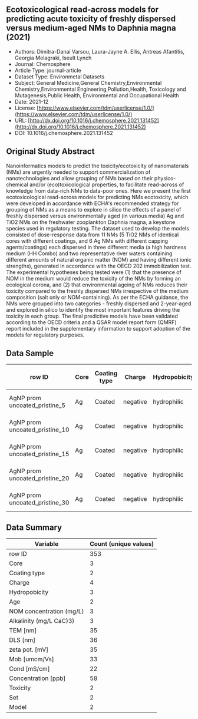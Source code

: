 <script type='text/javascript' src='https://d1bxh8uas1mnw7.cloudfront.net/assets/embed.js'></script>

<div style="float: right; width: 200px" class='altmetric-embed' data-badge-type='donut' data-condensed='true' data-badge-details='right' data-doi="10.1016/j.chemosphere.2021.131452"></div>

## Ecotoxicological read-across models for predicting acute toxicity of freshly dispersed versus medium-aged NMs to Daphnia magna (2021)
<script type="application/ld+json">
	{	
		"@context": {
			"bs": "https://bioschemas.org/",
			"schema": "https://schema.org/",
			"citation": "schema:citation",
			"name": "schema:name",
			"url": "schema:url",
			"variableMeasured": "schema:variableMeasured"
		},
		"variableMeasured": [
			{
				"@type": "schema:PropertyValue",
				"name": "MI-R1.3-ABSTRACT-BASIC-CHEMICAL_COMPOSITION"
			},
			{
				"@type": "schema:PropertyValue",
				"name": "MI-R1.3-ABSTRACT-BASIC-SURFACE_CHEMISTRY"
			},
			{
				"@type": "schema:PropertyValue",
				"name": "MI-R1.3-ABSTRACT-PHYSCHEM-SURFACE_CHARGE"
			},
			{
				"@type": "schema:PropertyValue",
				"name": "MI-R1.3-ABSTRACT-PHYSCHEM-SIZE"
			},
			{
				"@type": "schema:PropertyValue",
				"name": "MI-R1.3-ABSTRACT-PHYSCHEM-ZETA_POTENTIAL"
			},
			{
				"@type": "schema:PropertyValue",
				"name": "MI-R1.3-ABSTRACT-TOX-CONCENTRATION"
			}
		],
		"@type": "schema:Dataset",
		"name": "Ecotoxicological read-across models for predicting acute toxicity of freshly dispersed versus medium-aged NMs to Daphnia magna",
		"url": "http://dx.doi.org/10.1016/j.chemosphere.2021.131452",
		"citation": "https://doi.org/10.1016/j.chemosphere.2021.131452",
		"@id": "10.1016/j.chemosphere.2021.131452",
		"http://purl.org/dc/terms/conformsTo": { "@type": "schema:CreativeWork", "@id": "https://bioschemas.org/profiles/Dataset/1.0-RELEASE" },
		"schema:license": "https://www.elsevier.com/tdm/userlicense/1.0/",
		"schema:creator": [
		  {
			"@type": "schema:Organization",
			"name": "RiskGONE"
		  }
		],
		"schema:datePublished": "2021-12"
	}
</script>

* Authors: Dimitra-Danai Varsou, Laura-Jayne A. Ellis, Antreas Afantitis, Georgia Melagraki, Iseult Lynch
* Journal: Chemosphere
* Article Type: journal-article
* Dataset Type: Environmetal Datasets
* Subject: General Medicine,General Chemistry,Environmental Chemistry,Environmental Engineering,Pollution,Health, Toxicology and Mutagenesis,Public Health, Environmental and Occupational Health
* Date: 2021-12
* License: [https://www.elsevier.com/tdm/userlicense/1.0/](https://www.elsevier.com/tdm/userlicense/1.0/)
* URL: [http://dx.doi.org/10.1016/j.chemosphere.2021.131452](http://dx.doi.org/10.1016/j.chemosphere.2021.131452)
* DOI: 10.1016/j.chemosphere.2021.131452



## Original Study Abstract

Nanoinformatics models to predict the toxicity/ecotoxicity of nanomaterials (NMs) are urgently needed to support commercialization of nanotechnologies and allow grouping of NMs based on their physico-chemical and/or (eco)toxicological properties, to facilitate read-across of knowledge from data-rich NMs to data-poor ones. Here we present the first ecotoxicological read-across models for predicting NMs ecotoxicity, which were developed in accordance with ECHA's recommended strategy for grouping of NMs as a means to explore in silico the effects of a panel of freshly dispersed versus environmentally aged (in various media) Ag and TiO2 NMs on the freshwater zooplankton Daphnia magna, a keystone species used in regulatory testing. The dataset used to develop the models consisted of dose-response data from 11 NMs (5 TiO2 NMs of identical cores with different coatings, and 6 Ag NMs with different capping agents/coatings) each dispersed in three different media (a high hardness medium (HH Combo) and two representative river waters containing different amounts of natural organic matter (NOM) and having different ionic strengths), generated in accordance with the OECD 202 immobilization test. The experimental hypotheses being tested were (1) that the presence of NOM in the medium would reduce the toxicity of the NMs by forming an ecological corona, and (2) that environmental ageing of NMs reduces their toxicity compared to the freshly dispersed NMs irrespective of the medium composition (salt only or NOM-containing). As per the ECHA guidance, the NMs were grouped into two categories - freshly dispersed and 2-year-aged and explored in silico to identify the most important features driving the toxicity in each group. The final predictive models have been validated according to the OECD criteria and a QSAR model report form (QMRF) report included in the supplementary information to support adoption of the models for regulatory purposes.


## Data Sample

|row ID|Core|Coating type|Charge  |Hydropobicity|Age     |NOM concentration (mg/L)|Alkalinity (mg/L CaC)3)|TEM [nm]|DLS [nm]|zeta pot. [mV]|Mob [umcm/Vs]|Cond [mS/cm]|Concentration [ppb]|Toxicity |Set  |Model                      |
|------|----|------------|--------|-------------|--------|------------------------|-----------------------|--------|--------|--------------|-------------|------------|-------------------|---------|-----|---------------------------|
|AgNP prom uncoated_pristine_5|Ag  |Coated      |negative|hydrophilic  |Pristine|0                       |63 ± 1.9               |61      |323     |-44,1         |-3,5         |0,02        |5                  |non toxic|train|Model 1 (freshly-dispersed)|
|AgNP prom uncoated_pristine_10|Ag  |Coated      |negative|hydrophilic  |Pristine|0                       |63 ± 1.9               |61      |323     |-44,1         |-3,5         |0,02        |10                 |non toxic|train|Model 1 (freshly-dispersed)|
|AgNP prom uncoated_pristine_15|Ag  |Coated      |negative|hydrophilic  |Pristine|0                       |63 ± 1.9               |61      |323     |-44,1         |-3,5         |0,02        |15                 |non toxic|train|Model 1 (freshly-dispersed)|
|AgNP prom uncoated_pristine_20|Ag  |Coated      |negative|hydrophilic  |Pristine|0                       |63 ± 1.9               |61      |323     |-44,1         |-3,5         |0,02        |20                 |non toxic|train|Model 1 (freshly-dispersed)|
|AgNP prom uncoated_pristine_30|Ag  |Coated      |negative|hydrophilic  |Pristine|0                       |63 ± 1.9               |61      |323     |-44,1         |-3,5         |0,02        |30                 |non toxic|train|Model 1 (freshly-dispersed)|


## Data Summary

| **Variable**                    | **Count (unique values)** |
| ------------------------------- | ------------------------- |
|row ID|353|
|Core  |3  |
|Coating type|2  |
|Charge|4  |
|Hydropobicity|3  |
|Age   |2  |
|NOM concentration (mg/L)|3  |
|Alkalinity (mg/L CaC)3)|3  |
|TEM [nm]|35 |
|DLS [nm]|36 |
|zeta pot. [mV]|35 |
|Mob [umcm/Vs]|33 |
|Cond [mS/cm]|22 |
|Concentration [ppb]|58 |
|Toxicity|2  |
|Set   |2  |
|Model |2  |
